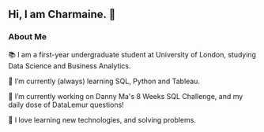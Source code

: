 ## Hi, I am Charmaine. 👋

### About Me
📚 I am a first-year undergraduate student at University of London, studying Data Science and Business Analytics.

🌱 I’m currently (always) learning SQL, Python and Tableau.

🔭 I’m currently working on Danny Ma's 8 Weeks SQL Challenge, and my daily dose of DataLemur questions!

💬 I love learning new technologies, and solving problems.
